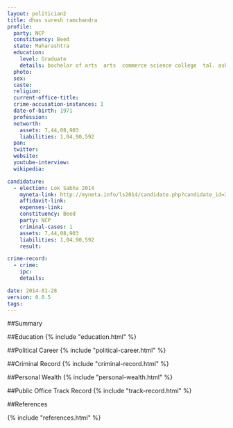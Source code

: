```yaml
---
layout: politician2
title: dhas suresh ramchandra
profile: 
  party: NCP
  constituency: Beed
  state: Maharashtra
  education: 
    level: Graduate
    details: bachelor of arts  arts  commerce science college  tal. ashti  dist. beed (ms)  university dr. babasaheb marathawada university  aurangabad  year 1992 93
  photo: 
  sex: 
  caste: 
  religion: 
  current-office-title: 
  crime-accusation-instances: 1
  date-of-birth: 1971
  profession: 
  networth: 
    assets: 7,44,08,903
    liabilities: 1,04,90,592
  pan: 
  twitter: 
  website: 
  youtube-interview: 
  wikipedia: 

candidature: 
  - election: Lok Sabha 2014
    myneta-link: http://myneta.info/ls2014/candidate.php?candidate_id=3848
    affidavit-link: 
    expenses-link: 
    constituency: Beed 
    party: NCP
    criminal-cases: 1
    assets: 7,44,08,903
    liabilities: 1,04,90,592
    result:  

crime-record: 
  - crime: 
    ipc: 
    details:  

date: 2014-01-28
version: 0.0.5
tags: 
---
```

##Summary


##Education
{% include "education.html" %}


##Political Career
{% include "political-career.html" %}


##Criminal Record
{% include "criminal-record.html" %}


##Personal Wealth
{% include "personal-wealth.html" %}


##Public Office Track Record
{% include "track-record.html" %}


##References


{% include "references.html" %}